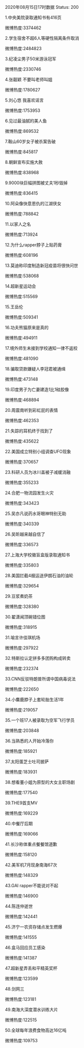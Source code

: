 2020年08月15日17时数据
Status: 200

1.中央美院录取通知书有416页

微博热度:3374462

2.学生宿舍不超6人等硬性隔离条件取消

微博热度:2484823

3.纪凌尘男子50米游泳冠军

微博热度:2330746

4.张靓颖 不要叫老师叫姐

微博热度:1780627

5.刘心悠 我喜欢谣言

微博热度:1753953

6.见过最油腻的美人鱼

微博热度:869532

7.鞍山60岁女子被杀案告破

微博热度:845817

8.朝鲜宣布实施大赦

微博热度:838968

9.9000块巨幅拼图被丈夫1秒毁掉

微博热度:836415

10.阿朵像快意恩仇的江湖侠女

微博热度:788842

11.以家人之名

微博热度:713924

12.为什么rapper脖子上贴药膏

微博热度:608196

13.莫迪称印度制造新冠疫苗将很快问世

微博热度:538068

14.超新星运动会

微博热度:515569

15.王岳伦

微博热度:509341

16.功夫熊猫原来是真的

微博热度:494911

17.境外师生未接到学校通知一律不返校

微博热度:481090

18.骗取贷款嫌疑人李冠君被通缉

微博热度:473148

19.印度男子为亡妻建造1比1硅胶像

微博热度:468894

20.周震南听到彩虹屁的表情

微博热度:462353

21.失踪的耳机终于找到了

微博热度:435622

22.美国成立特别小组调查UFO现象

微博热度:370657

23.科研人员为冰川盖被子减缓消融

微博热度:355233

24.合肥一物流园发生火灾

微博热度:343423

25.吴亦凡说药水哥眼神特别无助

微博热度:340339

26.吴昕越来越自信了

微博热度:336573

27.上海大学校徽盲盒版录取通知书

微博热度:335803

28.美国拦截4艘运送伊朗石油的油轮

微博热度:329654

29.豆浆煮奶茶

微博热度:328380

30.翟潇闻顶碗错位图

微博热度:318915

31.喻言许佳琪机场

微博热度:297922

32.特斯拉认定拼多多团购构成转卖

微博热度:232374

33.CNN反驳特朗普所谓中国病毒说法

微博热度:222650

34.小麋鹿脖子上套轮胎生活1年

微博热度:219057

35.一个班17人被录取为空军飞行学员

微博热度:203848

36.当熟悉的人开始冷落你

微博热度:185921

37.太阳蛋芝士吐司披萨

微博热度:183931

38.想看董小姐为原型的大女主职场剧

微博热度:177540

39.THE9首支MV

微博热度:169229

40.中餐厅后期

微博热度:169066

41.长沙称体重点餐餐馆道歉

微博热度:158120

42.美军机7月现身南海67次

微博热度:148329

43.GAI rapper不能说对不起

微博热度:146900

44.陈连仲逝世

微博热度:142441

45.济宁一农资存储点发生燃爆

微博热度:141555

46.盒马回应员工感染

微博热度:141387

47.超新星弄丢和平精英奖杯

微博热度:123599

48.剑网三

微博热度:123181

49.南海大深度潜水训练大片

微博热度:122515

50.全球每年浪费食物高达16亿吨

微博热度:109753

